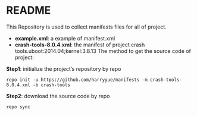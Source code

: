 # README
This Repository is used to collect manifests files for all of project.

+ **example.xml**: a example of manifest.xml
+ **crash-tools-8.0.4.xml**: the manifest of project crash tools.uboot:2014.04;kernel:3.8.13
The method to get the source code of project:

**Step1**: initialize the project‘s repository by repo

`repo init -u https://github.com/harryyue/manifests -m crash-tools-8.0.4.xml -b crash-tools`

**Step2**: download the source code by repo

`repo sync`

